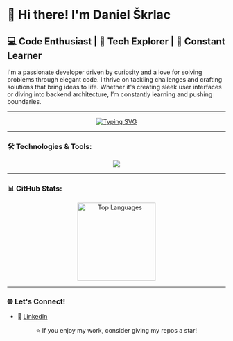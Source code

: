 # 👋 Hi there! I'm Daniel Škrlac

## 💻 Code Enthusiast | 🚀 Tech Explorer | 🌟 Constant Learner

I'm a passionate developer driven by curiosity and a love for solving problems through elegant code. I thrive on tackling challenges and crafting solutions that bring ideas to life. Whether it's creating sleek user interfaces or diving into backend architecture, I’m constantly learning and pushing boundaries.

---

<div align="center">
  <a href="https://www.youtube.com/watch?v=dQw4w9WgXcQ">
    <img src="https://readme-typing-svg.herokuapp.com?font=Fira+Code&size=24&duration=4000&pause=500&color=FF5733&center=true&vCenter=true&width=450&lines=Passionate+about+coding;Problem-solver+extraordinaire;Turning+ideas+into+reality;Lifelong+tech+explorer+%F0%9F%9A%80" alt="Typing SVG">
  </a>
</div>

---

### 🛠️ Technologies & Tools:

<div align="center">
  <a href="https://www.youtube.com/watch?v=dQw4w9WgXcQ">
    <img src="https://skillicons.dev/icons?i=git,mongodb,mysql,postgres,nodejs,nestjs,python,spring,java,c,cpp,cs,html,css,bootstrap,js,react,figma,kotlin,angular,swift,dotnet,typescript,sqlite,npm" />
  </a>
</div>

---

### 📊 GitHub Stats:

<div align="center">
  <a href="https://github.com/dskrlac274">
    <img height="180em" src="https://github-readme-stats.vercel.app/api/top-langs/?username=dskrlac274&layout=compact&theme=radical&hide_title=true&langs_count=8" alt="Top Languages" />
  </a>
</div>

---

### 🌐 Let's Connect!

- 💼 [LinkedIn](https://www.linkedin.com/in/daniel-skrlac)

<p align="center">⭐️ If you enjoy my work, consider giving my repos a star!</p>

